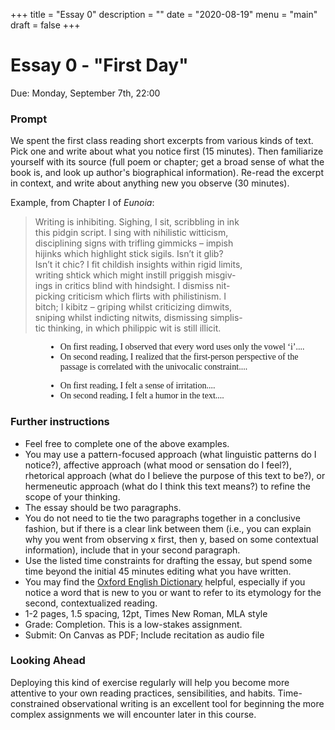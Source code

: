 +++
title = "Essay 0"
description = ""
date = "2020-08-19"
menu = "main"
draft = false
+++

<div class="essay">

# Essay 0 - "First Day"

Due: Monday, September 7th, 22:00  

### Prompt
We spent the first class reading short excerpts from various kinds of text. Pick one and write about what you notice first (15 minutes). Then familiarize yourself with its source (full poem or chapter; get a broad sense of what the book is, and look up author's biographical information). Re-read the excerpt in context, and write about anything new you observe (30 minutes).

Example, from Chapter I of *Eunoia*:
> Writing is inhibiting. Sighing, I sit, scribbling in ink  
this pidgin script. I sing with nihilistic witticism,  
disciplining signs with trifling gimmicks – impish  
hijinks which highlight stick sigils. Isn’t it glib?  
Isn’t it chic? I fit childish insights within rigid limits,  
writing shtick which might instill priggish misgiv-  
ings in critics blind with hindsight. I dismiss nit-   
picking criticism which flirts with philistinism. I  
bitch; I kibitz – griping whilst criticizing dimwits,    
sniping whilst indicting nitwits, dismissing simplis-  
tic thinking, in which philippic wit is still illicit.

<ul style="font-family:'Times'; margin-left:4em;">
   <li> On first reading, I observed that every word uses only the vowel &lsquo;i&rsquo;....<br>
   <li> On second reading, I realized that the first-person perspective of the passage is correlated with the univocalic constraint....</ul>
<ul style="font-family:'Times'; margin-left:4em;">
   <li> On first reading, I felt a sense of irritation....<br>
   <li> On second reading, I felt a humor in the text....</ul>


### Further instructions

* Feel free to complete one of the above examples.
* You may use a pattern-focused approach (what linguistic patterns do I notice?), affective approach (what mood or sensation do I feel?), rhetorical approach (what do I believe the purpose of this text to be?), or hermeneutic approach (what do I think this text means?) to refine the scope of your thinking.
* The essay should be two paragraphs.
* You do not need to tie the two paragraphs together in a conclusive fashion, but if there is a clear link between them (i.e., you can explain why you went from observing x first, then y, based on some contextual information), include that in your second paragraph.
* Use the listed time constraints for drafting the essay, but spend some time beyond the initial 45 minutes editing what you have written.
* You may find the [Oxford English Dictionary](https://www-oed-com.proxy.library.cornell.edu) helpful, especially if you notice a word that is new to you or want to refer to its etymology for the second, contextualized reading.
* 1-2 pages, 1.5 spacing, 12pt, Times New Roman, MLA style
* Grade: Completion. This is a low-stakes assignment.
* Submit: On Canvas as PDF; Include recitation as audio file

### Looking Ahead
Deploying this kind of exercise regularly will help you become more attentive to your own reading practices, sensibilities, and habits. Time-constrained observational writing is an excellent tool for beginning the more complex assignments we will encounter later in this course.

</div>
